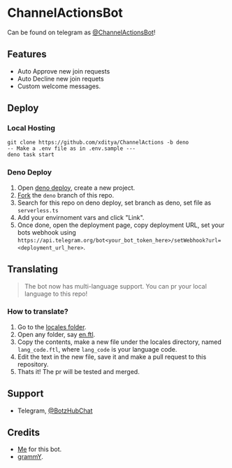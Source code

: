 # ChannelActionsBot

Can be found on telegram as
[@ChannelActionsBot](https://t.me/ChannelActionsBot)!

## Features

- Auto Approve new join requests
- Auto Decline new join requets
- Custom welcome messages.

## Deploy

### Local Hosting

```
git clone https://github.com/xditya/ChannelActions -b deno
-- Make a .env file as in .env.sample ---
deno task start
```

### Deno Deploy

1. Open [deno deploy](https://dash.deno.com/), create a new project.
2. [Fork](https://github.com/xditya/ChannelActionsBot/fork) the `deno` branch of
   this repo.
3. Search for this repo on deno deploy, set branch as deno, set file as
   `serverless.ts`
4. Add your envirnoment vars and click "Link".
5. Once done, open the deployment page, copy deployment URL, set your bots
   webhook using
   `https://api.telegram.org/bot<your_bot_token_here>/setWebhook?url=<deployment_url_here>`.


## Translating
> The bot now has multi-language support. You can pr your local language to this repo!

### How to translate?
1. Go to the [locales folder](./locales).
2. Open any folder, say [en.ftl](./locales/en.ftl).
3. Copy the contents, make a new file under the locales directory, named `lang_code.ftl`, where `lang_code` is your language code. 
4. Edit the text in the new file, save it and make a pull request to this repository. 
5. Thats it! The pr will be tested and merged.
   
## Support

- Telegram, [@BotzHubChat](https://t.me/BotzHubChat)

## Credits

- [Me](https://xditya.me) for this bot.
- [grammY](https://grammy.dev).
